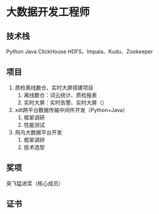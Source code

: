 # 大数据开发工程师


## 技术栈
Python
Java
ClickHouse
HDFS、Impala、Kudu、Zookeeper


## 项目

1. 质检离线数仓、实时大屏搭建项目
	1. 离线数仓：词云统计、质检报表
	2. 实时大屏：实时告警、实时大屏（）
2. xdt跨平台数据传输中间件开发（Python+Java）
	1. 框架调研
	2. 性能测试
3. 飛鸟大数据平台开发
	1. 框架调研
	2. 技术选型


## 奖项

突飞猛进奖（核心成员）


## 证书
